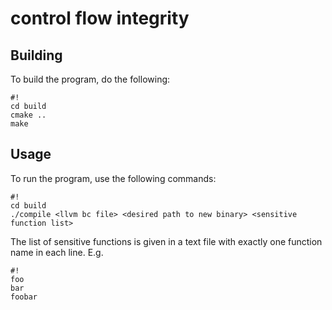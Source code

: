 # control flow integrity #

## Building ##
To build the program, do the following:
```
#!
cd build
cmake ..
make
```

## Usage ##
To run the program, use the following commands:
```
#!
cd build
./compile <llvm bc file> <desired path to new binary> <sensitive function list>
```
The list of sensitive functions is given in a text file with exactly one function name in each line. E.g.
```
#!
foo
bar
foobar
```
